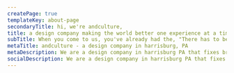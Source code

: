 ```yaml
---
createPage: true
templateKey: about-page
secondaryTitle: hi, we're andculture,
title: a design company making the world better one experience at a time.
subTitle: When you come to us, you've already had the, "There has to be a better way!" conversation. Internally, we call it a breaking reality; you can call it, "Why doesn't this work anymore?" Now you need the "A ha!" moment. That's what we excel at; helping you put a finger on what's wrong, and then designing a solution that might not even exist yet.
metaTitle: andculture - a design company in harrisburg, PA
metaDescription: We are a design company in harrisburg PA that fixes broken realities through cutting edge design, strategy, and engineering solutions.
socialDescription: We are a design company in harrisburg PA that fixes broken realities through cutting edge design, strategy, and engineering solutions.
---
```

